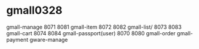 # gmall0328
gmall-manage
8071
8081
gmall-item
8072
8082
gmall-list/
8073
8083
gmall-cart
8074
8084
gmall-passport(user)
8070
8080
gmall-order
gmall-payment
gware-manage